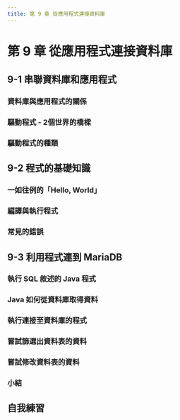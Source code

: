 ```yaml
---
title: 第 9 章 從應用程式連接資料庫
---
```


# 第 9 章 從應用程式連接資料庫

## 9-1 串聯資料庫和應用程式
### 資料庫與應用程式的關係
### 驅動程式 - 2個世界的橋樑
### 驅動程式的種類

## 9-2 程式的基礎知識
### 一如往例的「Hello, World」
### 編譯與執行程式
### 常見的錯誤

## 9-3 利用程式連到 MariaDB
### 執行 SQL 敘述的 Java 程式
### Java 如何從資料庫取得資料
### 執行連接至資料庫的程式
### 嘗試篩選出資料表的資料
### 嘗試修改資料表的資料
### 小結

## 自我練習